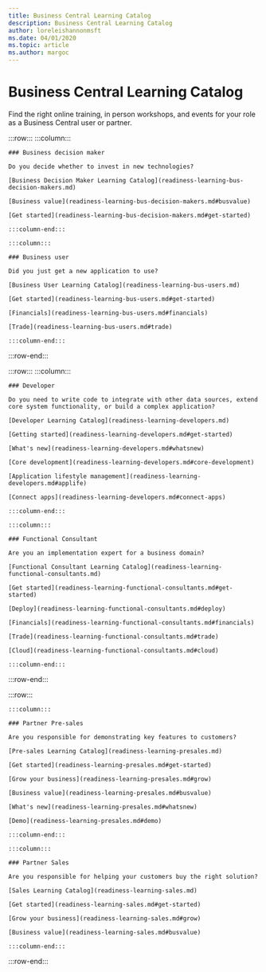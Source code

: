 ```yaml
---
title: Business Central Learning Catalog
description: Business Central Learning Catalog
author: loreleishannonmsft
ms.date: 04/01/2020
ms.topic: article
ms.author: margoc
---
```


# Business Central Learning Catalog
Find the right online training, in person workshops, and events for your role as a Business Central user or partner.

:::row:::
    :::column:::

    ### Business decision maker

    Do you decide whether to invest in new technologies? 

    [Business Decision Maker Learning Catalog](readiness-learning-bus-decision-makers.md)

    [Business value](readiness-learning-bus-decision-makers.md#busvalue)

    [Get started](readiness-learning-bus-decision-makers.md#get-started)

    :::column-end:::

    :::column:::

    ### Business user

    Did you just get a new application to use? 

    [Business User Learning Catalog](readiness-learning-bus-users.md)

    [Get started](readiness-learning-bus-users.md#get-started)

    [Financials](readiness-learning-bus-users.md#financials)

    [Trade](readiness-learning-bus-users.md#trade)

    :::column-end:::

:::row-end:::

:::row:::
    :::column:::

    ### Developer

    Do you need to write code to integrate with other data sources, extend core system functionality, or build a complex application?

    [Developer Learning Catalog](readiness-learning-developers.md)

    [Getting started](readiness-learning-developers.md#get-started)

    [What's new](readiness-learning-developers.md#whatsnew)

    [Core development](readiness-learning-developers.md#core-development)

    [Application lifestyle management](readiness-learning-developers.md#applife)

    [Connect apps](readiness-learning-developers.md#connect-apps)

    :::column-end:::

    :::column:::

    ### Functional Consultant
    
    Are you an implementation expert for a business domain? 

    [Functional Consultant Learning Catalog](readiness-learning-functional-consultants.md)

    [Get started](readiness-learning-functional-consultants.md#get-started)

    [Deploy](readiness-learning-functional-consultants.md#deploy)

    [Financials](readiness-learning-functional-consultants.md#financials)

    [Trade](readiness-learning-functional-consultants.md#trade)

    [Cloud](readiness-learning-functional-consultants.md#cloud)

    :::column-end:::

:::row-end:::

:::row:::

    :::column:::

    ### Partner Pre-sales

    Are you responsible for demonstrating key features to customers? 

    [Pre-sales Learning Catalog](readiness-learning-presales.md)

    [Get started](readiness-learning-presales.md#get-started)

    [Grow your business](readiness-learning-presales.md#grow)

    [Business value](readiness-learning-presales.md#busvalue)

    [What's new](readiness-learning-presales.md#whatsnew)

    [Demo](readiness-learning-presales.md#demo)

    :::column-end:::

    :::column:::

    ### Partner Sales

    Are you responsible for helping your customers buy the right solution? 

    [Sales Learning Catalog](readiness-learning-sales.md)

    [Get started](readiness-learning-sales.md#get-started)

    [Grow your business](readiness-learning-sales.md#grow)

    [Business value](readiness-learning-sales.md#busvalue)

    :::column-end:::

:::row-end:::
